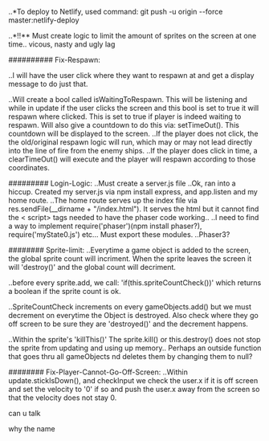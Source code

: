  ..*To deploy to Netlify, used command: git push -u origin --force master:netlify-deploy

 ..*!!** Must create logic to limit the amount of sprites on the screen at one time.. vicous, nasty and ugly lag

########## Fix-Respawn:

..I will have the user click where they want to respawn at and get a display message to do just that.

..Will create a bool called isWaitingToRespawn. This will be listening and while in update if the user clicks the screen and this bool is set to true it will respawn where clicked. This is set to true if player is indeed waiting to respawn. Will also give a countdown to do this via: setTimeOut(). This countdown will be displayed to the screen. 
 ..If the player does not click, the the old/original respawn logic will run, which may or may not lead directly into the line of fire from the enemy ships.
 ..If the player does click in time, a clearTimeOut() will execute and the player will respawn according to those coordinates.


 ######### Login-Logic:
 ..Must create a server.js file
 ..Ok, ran into a hiccup. Created my server.js via npm install express, and app.listen and my home route.
    ..The home route serves up the index file via res.sendFile(__dirname + "/index.html"). It serves the html but it cannot find the < script> tags needed to have the phaser code working..
    ..I need to find a way to implement require('phaser')(npm install phaser?), require('myState0.js') etc...  Must export these modules.
        ..Phaser3?
        


 ######## Sprite-limit:
 ..Everytime a game object is added to the screen, the global sprite count will incriment. When the sprite leaves the screen it will 'destroy()' and the global count will decriment.

 ..before every sprite.add, we call: 'if(this.spriteCountCheck())' which returns a boolean if the sprite count is ok.

 ..SpriteCountCheck increments on every gameObjects.add() but we must decrement on everytime the Object is destroyed. Also check where they go off screen to be sure they are 'destroyed()' and the decrement happens. 

 ..Within the sprite's 'killThis()' The sprite.kill() or this.destroy() does not stop the sprite from updating and using up memory.. Perhaps an outside function that goes thru all gameObjects nd deletes them by changing them to null?


 ######## Fix-Player-Cannot-Go-Off-Screen:
  ..Within update.stickIsDown(), and checkInput we check the user.x if it is off screen and set the velocity to '0' if so and push the user.x away from the screen so that the velocity does not stay 0.

  can u talk

  why the name



